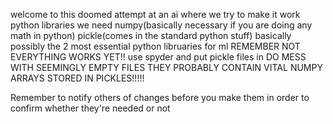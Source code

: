 welcome to this doomed attempt at an ai where we  try to make it work
python libraries we need 
numpy(basically necessary if you are doing any math in python) 
pickle(comes in the standard python stuff)
basically possibly the 2 most essential python libruaries for ml
REMEMBER NOT EVERYTHING WORKS YET!!
use spyder and put pickle files in
DO MESS WITH SEEMINGLY EMPTY FILES THEY PROBABLY CONTAIN VITAL NUMPY ARRAYS STORED IN PICKLES!!!!!

Remember to notify others of changes before you make them in order to confirm whether they're needed or not
